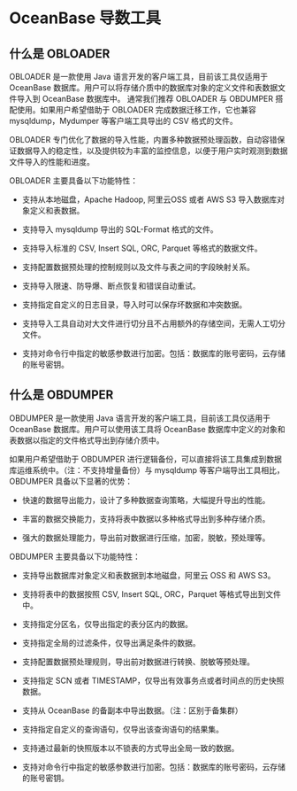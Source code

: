 # OceanBase 导数工具

## 什么是 OBLOADER 

OBLOADER 是一款使用 Java 语言开发的客户端工具，目前该工具仅适用于 OceanBase 数据库。用户可以将存储介质中的数据库对象的定义文件和表数据文件导入到 OceanBase 数据库中。
通常我们推荐 OBLOADER 与 OBDUMPER 搭配使用。如果用户希望借助于 OBLOADER 完成数据迁移工作，它也兼容 mysqldump，Mydumper 等客户端工具导出的 CSV 格式的文件。

OBLOADER 专门优化了数据的导入性能，内置多种数据预处理函数，自动容错保证数据导入的稳定性，以及提供较为丰富的监控信息，以便于用户实时观测到数据文件导入的性能和进度。

OBLOADER 主要具备以下功能特性：

* 支持从本地磁盘，Apache Hadoop, 阿里云OSS 或者 AWS S3 导入数据库对象定义和表数据。

* 支持导入 mysqldump 导出的 SQL-Format 格式的文件。

* 支持导入标准的 CSV, Insert SQL, ORC, Parquet 等格式的数据文件。  

* 支持配置数据预处理的控制规则以及文件与表之间的字段映射关系。 

* 支持导入限速、防导爆、断点恢复和错误自动重试。  

* 支持指定自定义的日志目录，导入时可以保存坏数据和冲突数据。

* 支持导入工具自动对大文件进行切分且不占用额外的存储空间，无需人工切分文件。

* 支持对命令行中指定的敏感参数进行加密。包括：数据库的账号密码，云存储的账号密钥。

## 什么是 OBDUMPER 

OBDUMPER 是一款使用 Java 语言开发的客户端工具，目前该工具仅适用于 OceanBase 数据库。用户可以使用该工具将 OceanBase 数据库中定义的对象和表数据以指定的文件格式导出到存储介质中。

如果用户希望借助于 OBDUMPER 进行逻辑备份，可以直接将该工具集成到数据库运维系统中。（注：不支持增量备份）与 mysqldump 等客户端导出工具相比，OBDUMPER 具备以下显著的优势：

- 快速的数据导出能力，设计了多种数据查询策略，大幅提升导出的性能。

- 丰富的数据交换能力，支持将表中数据以多种格式导出到多种存储介质。

- 强大的数据处理能力，导出前对数据进行压缩，加密，脱敏，预处理等。

OBDUMPER 主要具备以下功能特性：

* 支持导出数据库对象定义和表数据到本地磁盘，阿里云 OSS 和 AWS S3。

* 支持将表中的数据按照 CSV, Insert SQL, ORC，Parquet 等格式导出到文件中。

* 支持指定分区名，仅导出指定的表分区内的数据。

* 支持指定全局的过滤条件，仅导出满足条件的数据。

* 支持配置数据预处理规则，导出前对数据进行转换、脱敏等预处理。

* 支持指定 SCN 或者 TIMESTAMP，仅导出有效事务点或者时间点的历史快照数据。 

* 支持从 OceanBase 的备副本中导出数据。（注：区别于备集群）

* 支持指定自定义的查询语句，仅导出该查询语句的结果集。  

* 支持通过最新的快照版本以不锁表的方式导出全局一致的数据。

* 支持对命令行中指定的敏感参数进行加密。包括：数据库的账号密码，云存储的账号密钥。